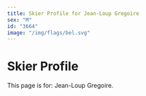 ```yaml
---
title: Skier Profile for Jean-Loup Gregoire
sex: "M"
id: "3664"
image: "/img/flags/bel.svg" 
---
```


# Skier Profile

This page is for: Jean-Loup Gregoire.
    